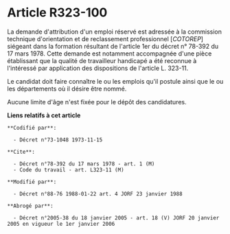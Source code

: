 # Article R323-100

La demande d'attribution d'un emploi réservé est adressée à la commission technique d'orientation et de reclassement
professionnel [*COTOREP*] siégeant dans la formation résultant de l'article 1er du décret n° 78-392 du 17 mars 1978. Cette
demande est notamment accompagnée d'une pièce établissant que la qualité de travailleur handicapé a été reconnue à
l'intéressé par application des dispositions de l'article L. 323-11.

Le candidat doit faire connaître le ou les emplois qu'il postule ainsi que le ou les départements où il désire être nommé.

Aucune limite d'âge n'est fixée pour le dépôt des candidatures.

**Liens relatifs à cet article**

	**Codifié par**:

	  - Décret n°73-1048 1973-11-15

	**Cite**:

	  - Décret n°78-392 du 17 mars 1978 - art. 1 (M)
	  - Code du travail - art. L323-11 (M)

	**Modifié par**:

	  - Décret n°88-76 1988-01-22 art. 4 JORF 23 janvier 1988

	**Abrogé par**:

	  - Décret n°2005-38 du 18 janvier 2005 - art. 18 (V) JORF 20 janvier 2005 en vigueur le 1er janvier 2006

